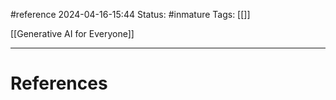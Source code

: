 #reference
2024-04-16-15:44
Status: #inmature
Tags:  [[]]

[[Generative AI for Everyone]]

---
# References
